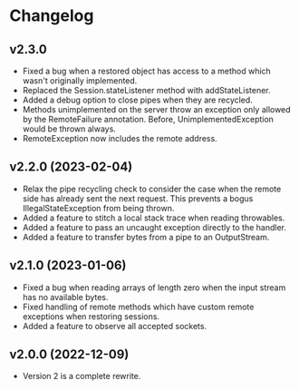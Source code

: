 Changelog
=========

v2.3.0
------
* Fixed a bug when a restored object has access to a method which wasn't originally implemented.
* Replaced the Session.stateListener method with addStateListener.
* Added a debug option to close pipes when they are recycled.
* Methods unimplemented on the server throw an exception only allowed by the RemoteFailure
  annotation. Before, UnimplementedException would be thrown always.
* RemoteException now includes the remote address.

v2.2.0 (2023-02-04)
------
* Relax the pipe recycling check to consider the case when the remote side has already sent the
  next request. This prevents a bogus IllegalStateException from being thrown.
* Added a feature to stitch a local stack trace when reading throwables.
* Added a feature to pass an uncaught exception directly to the handler.
* Added a feature to transfer bytes from a pipe to an OutputStream.

v2.1.0 (2023-01-06)
------
* Fixed a bug when reading arrays of length zero when the input stream has no available bytes.
* Fixed handling of remote methods which have custom remote exceptions when restoring sessions.
* Added a feature to observe all accepted sockets.

v2.0.0 (2022-12-09)
------
* Version 2 is a complete rewrite.
